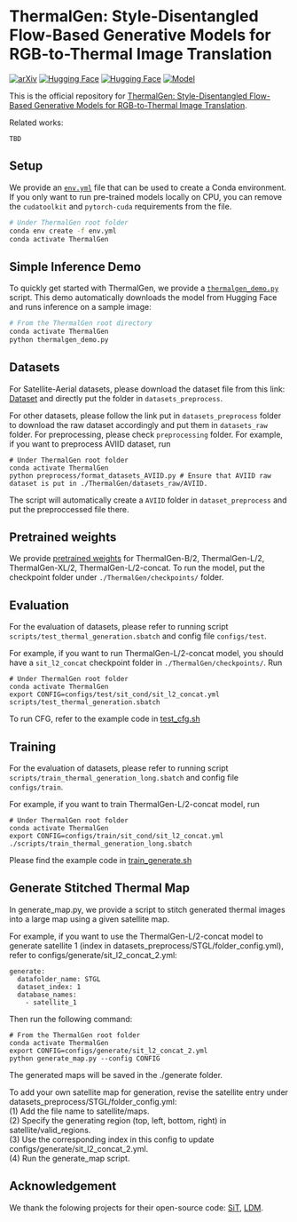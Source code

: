 # ThermalGen: Style-Disentangled Flow-Based Generative Models for RGB-to-Thermal Image Translation

[![arXiv](https://img.shields.io/badge/arXiv-2301.01234-B31B1B.svg)](https://arxiv.org/abs/2301.01234)
[![Hugging Face](https://img.shields.io/badge/Hugging%20Face%20Dataset-ThermalGen-blue.svg)](https://huggingface.co/datasets/xjh19972/ThermalGen-Dataset)
[![Hugging Face](https://img.shields.io/badge/Hugging%20Face%20Model-ThermalGen-blue.svg)](https://huggingface.co/collections/xjh19972/thermalgen-models-68d863b498a89060c05fae2f)
[![Model](https://img.shields.io/badge/Model-ThermalGen-green.svg)](https://drive.google.com/file/d/13Og-MmrYu27AH51FI6EDtlAyGADvplxr/view?usp=drive_link)

This is the official repository for [ThermalGen: Style-Disentangled Flow-Based Generative Models for RGB-to-Thermal Image Translation]().

Related works:  

```
TBD
```

## Setup

We provide an [`env.yml`](env.yml) file that can be used to create a Conda environment. If you only want 
to run pre-trained models locally on CPU, you can remove the `cudatoolkit` and `pytorch-cuda` requirements from the file.

```bash
# Under ThermalGen root folder
conda env create -f env.yml
conda activate ThermalGen
```

## Simple Inference Demo

To quickly get started with ThermalGen, we provide a [`thermalgen_demo.py`](thermalgen_demo.py) script. This demo automatically downloads the model from Hugging Face and runs inference on a sample image:

```bash
# From the ThermalGen root directory
conda activate ThermalGen
python thermalgen_demo.py
```

## Datasets
For Satellite-Aerial datasets, please download the dataset file from this link: [Dataset]() and directly put the folder in ``datasets_preprocess``.

For other datasets, please follow the link put in ``datasets_preprocess`` folder to download the raw dataset accordingly and put them in ``datasets_raw`` folder. For preprocessing, please check ``preprocessing`` folder. For example, if you want to preprocess AVIID dataset, run

```
# Under ThermalGen root folder
conda activate ThermalGen
python preprocess/format_datasets_AVIID.py # Ensure that AVIID raw dataset is put in ./ThermalGen/datasets_raw/AVIID.
```

The script will automatically create a ``AVIID`` folder in ``dataset_preprocess`` and put the preproccessed file there.

## Pretrained weights

We provide [pretrained weights](https://drive.google.com/file/d/13Og-MmrYu27AH51FI6EDtlAyGADvplxr/view?usp=drive_link) for ThermalGen-B/2, ThermalGen-L/2, ThermalGen-XL/2, ThermalGen-L/2-concat. To run the model, put the checkpoint folder under ``./ThermalGen/checkpoints/`` folder.

## Evaluation
For the evaluation of datasets, please refer to running script ``scripts/test_thermal_generation.sbatch`` and config file ``configs/test``.

For example, if you want to run ThermalGen-L/2-concat model, you should have a ``sit_l2_concat`` checkpoint folder in ``./ThermalGen/checkpoints/``. Run
```
# Under ThermalGen root folder
conda activate ThermalGen
export CONFIG=configs/test/sit_cond/sit_l2_concat.yml
scripts/test_thermal_generation.sbatch
```

To run CFG, refer to the example code in [test_cfg.sh](test_cfg.sh)

## Training
For the evaluation of datasets, please refer to running script ``scripts/train_thermal_generation_long.sbatch`` and config file ``configs/train``.

For example, if you want to train ThermalGen-L/2-concat model, run
```
# Under ThermalGen root folder
conda activate ThermalGen
export CONFIG=configs/train/sit_cond/sit_l2_concat.yml
./scripts/train_thermal_generation_long.sbatch
```

Please find the example code in [train_generate.sh](train_generate.sh)

## Generate Stitched Thermal Map

In generate_map.py, we provide a script to stitch generated thermal images into a large map using a given satellite map.

For example, if you want to use the ThermalGen-L/2-concat model to generate satellite 1 (index in datasets_preprocess/STGL/folder_config.yml), refer to configs/generate/sit_l2_concat_2.yml:

```
generate:
  datafolder_name: STGL
  dataset_index: 1
  database_names: 
    - satellite_1
```

Then run the following command:
```
# From the ThermalGen root folder
conda activate ThermalGen
export CONFIG=configs/generate/sit_l2_concat_2.yml
python generate_map.py --config CONFIG
```

The generated maps will be saved in the ./generate folder.

To add your own satellite map for generation, revise the satellite entry under datasets_preprocess/STGL/folder_config.yml:  
(1) Add the file name to satellite/maps.  
(2) Specify the generating region (top, left, bottom, right) in satellite/valid_regions.  
(3) Use the corresponding index in this config to update configs/generate/sit_l2_concat_2.yml.  
(4) Run the generate_map script.  

## Acknowledgement

We thank the folowing projects for their open-source code: [SiT](https://github.com/willisma/SiT), [LDM](https://github.com/CompVis/latent-diffusion).
